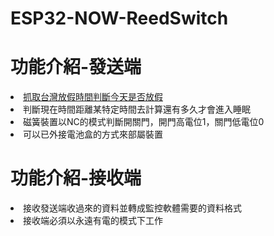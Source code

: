 # ESP32-NOW-ReedSwitch

# 功能介紹-發送端
<li><a href="https://cdn.jsdelivr.net/gh/ruyut/TaiwanCalendar/data/2023.json">抓取台灣放假時間判斷今天是否放假</a></li>
<li>判斷現在時間距離某特定時間去計算還有多久才會進入睡眠</li>
<li>磁簧裝置以NC的模式判斷開關門，開門高電位1，關門低電位0</li>
<li>可以已外接電池盒的方式來部屬裝置</li>

# 功能介紹-接收端
<li>接收發送端收過來的資料並轉成監控軟體需要的資料格式</li>
<li>接收端必須以永遠有電的模式下工作</li>
